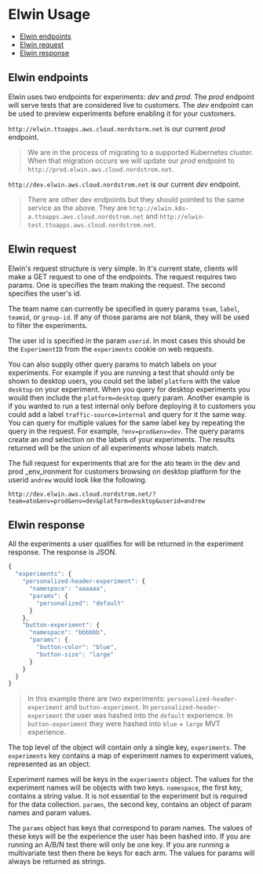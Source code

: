 # Elwin Usage

* [Elwin endpoints](#elwin-endpoints)
* [Elwin request](#elwin-request)
* [Elwin response](#elwin-response)

## Elwin endpoints

Elwin uses two endpoints for experiments: _dev_ and _prod_. The _prod_
endpoint will serve tests that are considered live to customers. The
_dev_ endpoint can be used to preview experiments before enabling it
for your customers.

`http://elwin.ttoapps.aws.cloud.nordstorm.net` is our current _prod_
endpoint.

> We are in the process of migrating to a supported Kubernetes
> cluster. When that migration occurs we will update our _prod_
> endpoint to `http://prod.elwin.aws.cloud.nordstrom.net`.

`http://dev.elwin.aws.cloud.nordstrom.net` is our current _dev_
endpoint.

> There are other dev endpoints but they should pointed to the same
> service as the above. They are
> `http://elwin.k8s-a.ttoapps.aws.cloud.nordstrom.net` and
> `http://elwin-test.ttoapps.aws.cloud.nordstrom.net`.

## Elwin request

Elwin's request structure is very simple. In it's current state,
clients will make a GET request to one of the endpoints. The request
requires two params. One is specifies the team making the request. The
second specifies the user's id.

The team name can currently be specified in query params `team`,
`label`, `teamid`, or `group-id`. If any of those params are not
blank, they will be used to filter the experiments.

The user id is specified in the param `userid`. In most cases this
should be the `ExperimentID` from the `experiments` cookie on web
requests.

You can also supply other query params to match labels on your
experiments. For example if you are running a test that should only be
shown to desktop users, you could set the label `platform` with the
value `desktop` on your experiment. When you query for desktop
experiments you would then include the `platform=desktop` query param.
Another example is if you wanted to run a test internal only before
deploying it to customers you could add a label
`traffic-source=internal` and query for it the same way. You can query
for multiple values for the same label key by repeating the query in
the request. For example, `?env=prod&env=dev`. The query params create
an *and* selection on the labels of your experiments. The results
returned will be the union of all experiments whose labels match.

The full request for experiments that are for the ato team in the dev
and prod _env_ironment for customers browsing on desktop platform for
the userid `andrew` would look like the following.

```
http://dev.elwin.aws.cloud.nordstrom.net/?team=ato&env=prod&env=dev&platform=desktop&userid=andrew
```

## Elwin response

All the experiments a user qualifies for will be returned in the
experiment response. The response is JSON.

```javascript
{
  "experiments": {
    "personalized-header-experiment": {
      "namespace": "aaaaaa",
      "params": {
        "personalized": "default"
      }
    },
    "button-experiment": {
      "namespace": "bbbbbb",
      "params": {
        "button-color": "blue",
        "button-size": "large"
      }
    }
  }
}
```

> In this example there are two experiments:
> `personalized-header-experiment` and `button-experiment`. In
> `personalized-header-experiment` the user was hashed into the
> `default` experience. In `button-experiment` they were hashed into
> `blue` + `large` MVT experience.

The top level of the object will contain only a single key,
`experiments`. The `experiments` key contains a map of experiment
names to experiment values, represented as an object. 

Experiment names will be keys in the `experiments` object. The values
for the experiment names will be objects with two keys. `namespace`,
the first key, contains a string value. It is not essential to the
experiment but is required for the data collection. `params`, the
second key, contains an object of param names and param values.

The `params` object has keys that correspond to param names. The
values of these keys will be the experience the user has been hashed
into. If you are running an A/B/N test there will only be one key. If
you are running a multivariate test then there be keys for each arm.
The values for params will always be returned as strings.